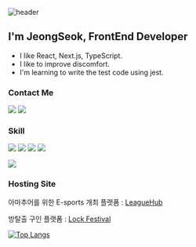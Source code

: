 ![header](https://capsule-render.vercel.app/api?type=Venom&color=3887BE&section=header&text=JeongSeok&fontColor=f0f0f0&height=200&fontSize=70&animation=fadeIn)


## I'm JeongSeok, FrontEnd Developer
- I like React, Next.js, TypeScript.
- I like to improve discomfort.
- I'm learning to write the test code using jest.


### Contact Me

<a href="mailto:wjdtjr8649@naver.com" target="_blank"><img src="https://img.shields.io/badge/wjdtjr8649@naver.com-03C75A?style=flat-square&logo=Naver&logoColor=white"></a>
<a href="https://velog.io/@navyjeongs" target="_blank"><img src="https://img.shields.io/badge/navyjeongs.log-20C997?style=flat-square&logo=velog&logoColor=white"></a>

### Skill
<img src="https://img.shields.io/badge/JavaScript-FF9A00?style=flat-square&logo=JavaScript&logoColor=white"> <img src="https://img.shields.io/badge/TypeScript-3178C6?style=flat-square&logo=TypeScript&logoColor=white"> <img src="https://img.shields.io/badge/React-008BCB?style=flat-square&logo=React&logoColor=white"> <img src="https://img.shields.io/badge/Next.js-000000?style=flat-square&logo=Next.js&logoColor=white"> 

<img src="https://img.shields.io/badge/Docker-2496ED?style=flat-square&logo=Docker&logoColor=white">


### Hosting Site
아마추어를 위한 E-sports 개최 플랫폼 : <a href="https://leaguehub.co.kr/" target="_blank">LeagueHub</a>

방탈출 구인 플랫폼 : <a href="https://www.lockfestival.com/" target="_blank">Lock Festival</a>


[![Top Langs](https://github-readme-stats.vercel.app/api/top-langs/?username=navyjeongs&layout=compact)](https://github.com/anuraghazra/github-readme-stats)
